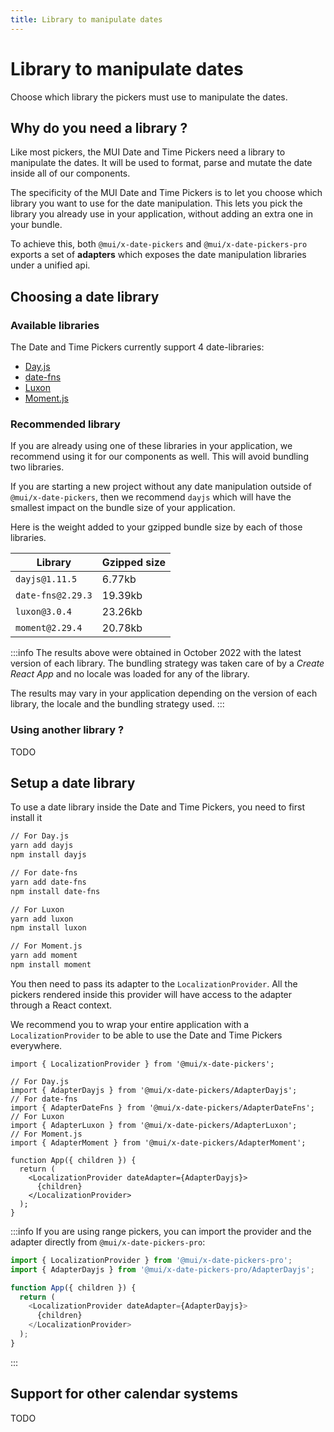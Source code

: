 ```yaml
---
title: Library to manipulate dates
---
```


# Library to manipulate dates

<p class="description">Choose which library the pickers must use to manipulate the dates.</p>

## Why do you need a library ?

Like most pickers, the MUI Date and Time Pickers need a library to manipulate the dates.
It will be used to format, parse and mutate the date inside all of our components.

The specificity of the MUI Date and Time Pickers is to let you choose which library you want to use for the date manipulation.
This lets you pick the library you already use in your application, without adding an extra one in your bundle.

To achieve this, both `@mui/x-date-pickers` and `@mui/x-date-pickers-pro` exports a set of **adapters** which exposes
the date manipulation libraries under a unified api.

## Choosing a date library

### Available libraries

The Date and Time Pickers currently support 4 date-libraries:

- [Day.js](https://day.js.org/)
- [date-fns](https://date-fns.org/)
- [Luxon](https://moment.github.io/luxon/#/)
- [Moment.js](https://momentjs.com/)

### Recommended library

If you are already using one of these libraries in your application, we recommend using it for our components as well.
This will avoid bundling two libraries.

If you are starting a new project without any date manipulation outside of `@mui/x-date-pickers`,
then we recommend `dayjs` which will have the smallest impact on the bundle size of your application.

Here is the weight added to your gzipped bundle size by each of those libraries.

| **Library**       | **Gzipped size** |
| ----------------- | ---------------- |
| `dayjs@1.11.5`    | 6.77kb           |
| `date-fns@2.29.3` | 19.39kb          |
| `luxon@3.0.4`     | 23.26kb          |
| `moment@2.29.4`   | 20.78kb          |

:::info
The results above were obtained in October 2022 with the latest version of each library.
The bundling strategy was taken care of by a _Create React App_ and no locale was loaded for any of the library.

The results may vary in your application depending on the version of each library, the locale and the bundling strategy used.
:::

### Using another library ?

TODO

## Setup a date library

To use a date library inside the Date and Time Pickers, you need to first install it

```sh
// For Day.js
yarn add dayjs
npm install dayjs

// For date-fns
yarn add date-fns
npm install date-fns

// For Luxon
yarn add luxon
npm install luxon

// For Moment.js
yarn add moment
npm install moment
```

You then need to pass its adapter to the `LocalizationProvider`.
All the pickers rendered inside this provider will have access to the adapter through a React context.

We recommend you to wrap your entire application with a `LocalizationProvider` to be able to use the Date and Time Pickers everywhere.

```tsx
import { LocalizationProvider } from '@mui/x-date-pickers';

// For Day.js
import { AdapterDayjs } from '@mui/x-date-pickers/AdapterDayjs';
// For date-fns
import { AdapterDateFns } from '@mui/x-date-pickers/AdapterDateFns';
// For Luxon
import { AdapterLuxon } from '@mui/x-date-pickers/AdapterLuxon';
// For Moment.js
import { AdapterMoment } from '@mui/x-date-pickers/AdapterMoment';

function App({ children }) {
  return (
    <LocalizationProvider dateAdapter={AdapterDayjs}>
      {children}
    </LocalizationProvider>
  );
}
```

:::info
If you are using range pickers, you can import the provider and the adapter directly from `@mui/x-date-pickers-pro`:

```js
import { LocalizationProvider } from '@mui/x-date-pickers-pro';
import { AdapterDayjs } from '@mui/x-date-pickers-pro/AdapterDayjs';

function App({ children }) {
  return (
    <LocalizationProvider dateAdapter={AdapterDayjs}>
      {children}
    </LocalizationProvider>
  );
}
```

:::

## Support for other calendar systems

TODO
